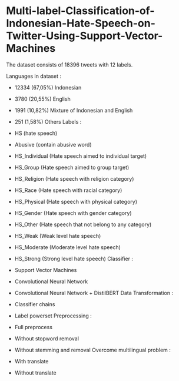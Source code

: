 # Multi-label-Classification-of-Indonesian-Hate-Speech-on-Twitter-Using-Support-Vector-Machines

The dataset consists of 18396 tweets with 12 labels.

Languages in dataset :

- 12334 (67,05%) Indonesian
- 3780 (20,55%) English
- 1991 (10,82%) Mixture of Indonesian and English
- 251 (1,58%) Others
Labels :

- HS (hate speech)
- Abusive (contain abusive word)
- HS_Individual (Hate speech aimed to individual target)
- HS_Group (Hate speech aimed to group target)
- HS_Religion (Hate speech with religion category)
- HS_Race (Hate speech with racial category)
- HS_Physical (Hate speech with physical category)
- HS_Gender (Hate speech with gender category)
- HS_Other (Hate speech that not belong to any category)
- HS_Weak (Weak level hate speech)
- HS_Moderate (Moderate level hate speech)
- HS_Strong (Strong level hate speech)
Classifier :

- Support Vector Machines
- Convolutional Neural Network
- Convolutional Neural Network + DistilBERT
Data Transformation :

- Classifier chains
- Label powerset
Preprocessing :

- Full preprocess
- Without stopword removal
- Without stemming and removal
Overcome multilingual problem :

- With translate
- Without translate
